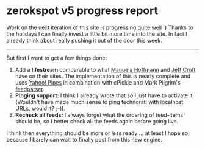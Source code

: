 # zerokspot v5 progress report

Work on the next iteration of this site is progressing quite well :) Thanks to the holidays I can finally invest a little bit more time into the site. In fact I already think about really pushing it out of the door this week. 



-------------------------------



But first I want to get a few things done:

1. Add a **lifestream** comparable to what [Manuela Hoffmann](http://www.manuela-hoffmann.info/stream/) and [Jeff Croft](http://www2.jeffcroft.com/stream/) have on their sites. The implementation of this is nearly complete and uses [Yahoo! Pipes](http://pipes.yahoo.com/) in combination with cPickle and Mark Pilgrim's [feedparser](http://feedparser.org/).
2. **Pinging support:** I think I already wrote that so I just have to activate it (Wouldn't have made much sense to ping technorati with localhost URLs, would it? ;-)).
3. **Recheck all feeds:** I always forget what the ordering of feed-items should be, so I better check all the feeds again before going live.

I think then everything should be more or less ready ... at least I hope so, because I barely can wait to finally post from this new engine.